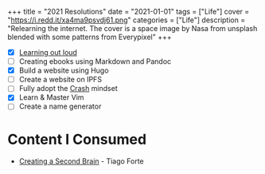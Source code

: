 +++
title = "2021 Resolutions"
date = "2021-01-01"
tags = ["Life"]
cover = "https://i.redd.it/xa4ma9psvdj61.png"
categories = ["Life"]
description = "Relearning the internet. The cover is a space image by Nasa from unsplash blended with some patterns from Everypixel"
+++


- [x] [Learning out loud](https://discoverpraxis.com/3-reasons-learn-loud/) 
- [ ] Creating ebooks using Markdown and Pandoc
- [x] Build a website using Hugo
- [ ] Create a website on IPFS
- [ ] Fully adopt the [Crash](https://crash.co/) mindset
- [x] Learn & Master Vim
- [ ] Create a name generator 

# Content I Consumed
- [Creating a Second Brain](https://www.youtube.com/watch?v=5zhCd04a-4w) - Tiago Forte

<!-- Digital homelessness is one of the biggest problems that affects a lot of people on the internet, but the truth be told you can change that.If you are willing to accept our Lord and saviot, Square space, you will get 15% of your first purchase. Suquarespace is a platform for all of us sinners who wish to be born again and start afresh by creating a website. Come just as you are, weird, weary, wicked, even if you dont know how to code, just come. Come and partake of the fruit that cures digital homelessness and build your website today. Use promo code ... -->
